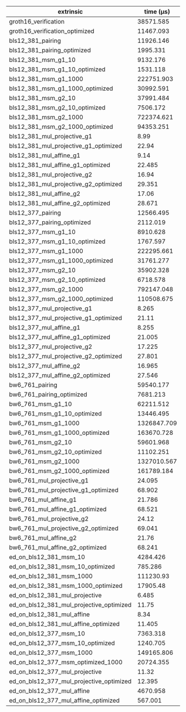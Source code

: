 | extrinsic                                | time (µs)   |
| ---------------------------------------- | ----------- |
| groth16_verification                     | 38571.585   |
| groth16_verification_optimized           | 11467.093   |
| bls12_381_pairing                        | 11926.146   |
| bls12_381_pairing_optimized              | 1995.331    |
| bls12_381_msm_g1_10                      | 9132.176    |
| bls12_381_msm_g1_10_optimized            | 1531.118    |
| bls12_381_msm_g1_1000                    | 222751.903  |
| bls12_381_msm_g1_1000_optimized          | 30992.591   |
| bls12_381_msm_g2_10                      | 37991.484   |
| bls12_381_msm_g2_10_optimized            | 7506.172    |
| bls12_381_msm_g2_1000                    | 722374.621  |
| bls12_381_msm_g2_1000_optimized          | 94353.251   |
| bls12_381_mul_projective_g1              | 8.99        |
| bls12_381_mul_projective_g1_optimized    | 22.94       |
| bls12_381_mul_affine_g1                  | 9.14        |
| bls12_381_mul_affine_g1_optimized        | 22.485      |
| bls12_381_mul_projective_g2              | 16.94       |
| bls12_381_mul_projective_g2_optimized    | 29.351      |
| bls12_381_mul_affine_g2                  | 17.06       |
| bls12_381_mul_affine_g2_optimized        | 28.671      |
| bls12_377_pairing                        | 12566.495   |
| bls12_377_pairing_optimized              | 2112.019    |
| bls12_377_msm_g1_10                      | 8910.628    |
| bls12_377_msm_g1_10_optimized            | 1767.597    |
| bls12_377_msm_g1_1000                    | 222295.661  |
| bls12_377_msm_g1_1000_optimized          | 31761.277   |
| bls12_377_msm_g2_10                      | 35902.328   |
| bls12_377_msm_g2_10_optimized            | 6718.578    |
| bls12_377_msm_g2_1000                    | 792147.048  |
| bls12_377_msm_g2_1000_optimized          | 110508.675  |
| bls12_377_mul_projective_g1              | 8.265       |
| bls12_377_mul_projective_g1_optimized    | 21.11       |
| bls12_377_mul_affine_g1                  | 8.255       |
| bls12_377_mul_affine_g1_optimized        | 21.005      |
| bls12_377_mul_projective_g2              | 17.225      |
| bls12_377_mul_projective_g2_optimized    | 27.801      |
| bls12_377_mul_affine_g2                  | 16.965      |
| bls12_377_mul_affine_g2_optimized        | 27.546      |
| bw6_761_pairing                          | 59540.177   |
| bw6_761_pairing_optimized                | 7681.213    |
| bw6_761_msm_g1_10                        | 62211.512   |
| bw6_761_msm_g1_10_optimized              | 13446.495   |
| bw6_761_msm_g1_1000                      | 1326847.709 |
| bw6_761_msm_g1_1000_optimized            | 163670.728  |
| bw6_761_msm_g2_10                        | 59601.968   |
| bw6_761_msm_g2_10_optimized              | 11102.251   |
| bw6_761_msm_g2_1000                      | 1327010.567 |
| bw6_761_msm_g2_1000_optimized            | 161789.184  |
| bw6_761_mul_projective_g1                | 24.095      |
| bw6_761_mul_projective_g1_optimized      | 68.902      |
| bw6_761_mul_affine_g1                    | 21.786      |
| bw6_761_mul_affine_g1_optimized          | 68.521      |
| bw6_761_mul_projective_g2                | 24.12       |
| bw6_761_mul_projective_g2_optimized      | 69.041      |
| bw6_761_mul_affine_g2                    | 21.76       |
| bw6_761_mul_affine_g2_optimized          | 68.241      |
| ed_on_bls12_381_msm_10                   | 4284.426    |
| ed_on_bls12_381_msm_10_optimized         | 785.286     |
| ed_on_bls12_381_msm_1000                 | 111230.93   |
| ed_on_bls12_381_msm_1000_optimized       | 17905.48    |
| ed_on_bls12_381_mul_projective           | 6.485       |
| ed_on_bls12_381_mul_projective_optimized | 11.75       |
| ed_on_bls12_381_mul_affine               | 8.34        |
| ed_on_bls12_381_mul_affine_optimized     | 11.405      |
| ed_on_bls12_377_msm_10                   | 7363.318    |
| ed_on_bls12_377_msm_10_optimized         | 1240.705    |
| ed_on_bls12_377_msm_1000                 | 149165.806  |
| ed_on_bls12_377_msm_optimized_1000       | 20724.355   |
| ed_on_bls12_377_mul_projective           | 11.32       |
| ed_on_bls12_377_mul_projective_optimized | 12.395      |
| ed_on_bls12_377_mul_affine               | 4670.958    |
| ed_on_bls12_377_mul_affine_optimized     | 567.001     |
